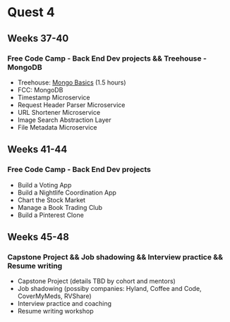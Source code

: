 # Quest 4

## Weeks 37-40

### Free Code Camp - Back End Dev projects && Treehouse - MongoDB

- Treehouse: [Mongo Basics](https://teamtreehouse.com/library/mongo-basics) (1.5 hours)
- FCC: MongoDB
- Timestamp Microservice
- Request Header Parser Microservice
- URL Shortener Microservice
- Image Search Abstraction Layer
- File Metadata Microservice

## Weeks 41-44

### Free Code Camp - Back End Dev projects

- Build a Voting App
- Build a Nightlife Coordination App
- Chart the Stock Market
- Manage a Book Trading Club
- Build a Pinterest Clone

## Weeks 45-48

### Capstone Project && Job shadowing && Interview practice && Resume writing

- Capstone Project (details TBD by cohort and mentors)
- Job shadowing (possiby companies: Hyland, Coffee and Code, CoverMyMeds, RVShare)
- Interview practice and coaching
- Resume writing workshop
